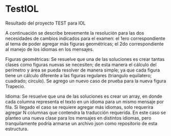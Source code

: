# TestIOL
Resultado del proyecto TEST para IOL

A continuación se describe brevemente la resolución para las dos necesidades de cambios indicados para el examen: el 1ero correspondiente al tema de poder agregar más figuras geométricas; el 2do correspondiente al manejo de los idiomas en los mensajes.

Figuras geométricas: Se resuelve que una de las soluciones es crear tantas clases como figuras nuevas se necesiten; de esta manera el cálculo del perímetro y área se pueda resolver de manera simple; ya que cada figura tiene un cálculo diferente a las figuras regulares (triangulo equilatero; cuadrado; circulo). Se agrego un nuevo caso de prueba para la nueva figura Trapecio.

Idioma: Se resuelve que una de las soluciones es crear un array, en donde cada columna representa el texto en un idioma para un mismo mensaje por fila. Si llegado el caso se requiere agregar más idiomas, solo requerira agregar N columnas que contendra la traducción requerida. En este caso se planteo una nueva clase para los mensajes en distintos idiomas, pero tranquilamente podría armarse un archivo json como repositorio de esta estructura.
